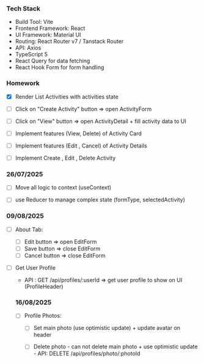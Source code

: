 ### Tech Stack
- Build Tool: Vite
- Frontend Framework: React
- UI Framework: Material UI
- Routing: React Router v7 / Tanstack Router
- API: Axios
- TypeScript 5
- React Query for data fetching
- React Hook Form for form handling



### Homework
- [x] Render List Activities with activities state
- [ ] Click on "Create Activity" button => open ActivityForm
- [ ] Click on "View" button => open ActivityDetail + fill activity data to UI
- [ ] Implement features (View, Delete) of Activity Card
- [ ] Implement features (Edit , Cancel) of Activity Details
- [ ] Implement Create , Edit , Delete Activity


### 26/07/2025
- [ ] Move all logic to context (useContext)
- [ ] use Reducer to manage complex state (formType, selectedActivity)



### 09/08/2025
- [ ] About Tab: 
  - [ ] Edit button => open EditForm
  - [ ] Save button => close EditForm
  - [ ] Cancel button => close EditForm
- [ ] Get User Profile
  - API : GET /api/profiles/:userId => get user profile to show on UI (ProfileHeader)
  

  ### 16/08/2025
  - [ ] Profile Photos:
    - [ ] Set main photo (use optimistic update) + update avatar on header
    - [ ] Delete photo - can not delete main photo + use optimistic update - API: DELETE /api/profiles/photo/:photoId
    
    
    
    